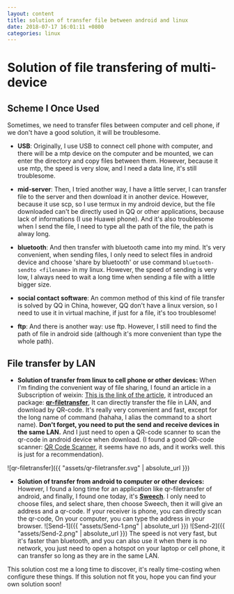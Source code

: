 ```yaml
---
layout: content
title: solution of transfer file between android and linux
date: 2018-07-17 16:01:11 +0800
categories: linux
---
```


# Solution of file transfering of multi-device

## Scheme I Once Used
Sometimes, we need to transfer files between computer and cell phone, if we don't have a good solution, it will be troublesome.

- **USB**: Originally, I use USB to connect cell phone with computer, and there will be a mtp device on the computer and be mounted, we can enter the directory and copy files between them. However, because it use mtp, the speed is very slow, and I need a data line, it's still troublesome.

- **mid-server**: Then, I tried another way, I have a little server, I can transfer file to the server and then download it in another device. However, because it use scp, so I use termux in my android device, but the file downloaded can't be directly used in QQ or other applications, because lack of informations (I use Huawei phone). And it's also troublesome when I send the file, I need to type all the path of the file, the path is alway long.

- **bluetooth**: And then transfer with bluetooth came into my mind. It's very convenient, when sending files, I only need to select files in android device and choose 'share by bluetooth' or use command `bluetooth-sendto <filename>` in my linux. However, the speed of sending is very low, I always need to wait a long time when sending a file with a little bigger size.

- **social contact software**: An common method of this kind of file transfer is solved by QQ in China, however, QQ don't have a linux version, so I need to use it in virtual machine, if just for a file, it's too troublesome!

- **ftp**: And there is another way: use ftp. However, I still need to find the path of file in android side (although it's more convenient than type the whole path).

## File transfer by LAN

- **Solution of transfer from linux to cell phone or other devices:** When I'm finding the convenient way of file sharing, I found an article in a Subscription of weixin: [This is the link of the article](https://mp.weixin.qq.com/s/5KLfoTHfIdBHSh20OpuArA), it introduced an package: [**qr-filetransfer**](https://github.com/claudiodangelis/qr-filetransfer), It can directly transfer the file in LAN, and download by QR-code. It's really very convenient and fast, except for the long name of command (hahaha, I alias the command to a short name). **Don't forget, you need to put the send and receive devices in the same LAN.** And I just need to open a QR-code scanner to scan the qr-code in android device when download. (I found a good QR-code scanner: [QR Code Scanner](https://www.appsapk.com/qr-code-scanner/), it seems have no ads, and it works well. this is just for a recommendation).

![qr-filetransfer]({{ "assets/qr-filetransfer.svg" | absolute_url }})

- **Solution of transfer from android to computer or other devices:** However, I found a long time for an application like qr-filetransfer of android, and finally, I found one today, it's [**Sweech**](https://www.downloadatoz.com/sweech/com.sweech/). I only need to choose files, and select share, then choose Sweech, then it will give an address and a qr-code. If your receiver is phone, you can directly scan the qr-code, On your computer, you can type the address in your browser.
![Send-1]({{ "assets/Send-1.png" | absolute_url }})
![Send-2]({{ "assets/Send-2.png" | absolute_url }})
The speed is not very fast, but it's faster than bluetooth, and you can also use it when there is no network, you just need to open a hotspot on your laptop or cell phone, it can transfer so long as they are in the same LAN.

This solution cost me a long time to discover, it's really time-costing when configure these things. If this solution not fit you, hope you can find your own solution soon!
